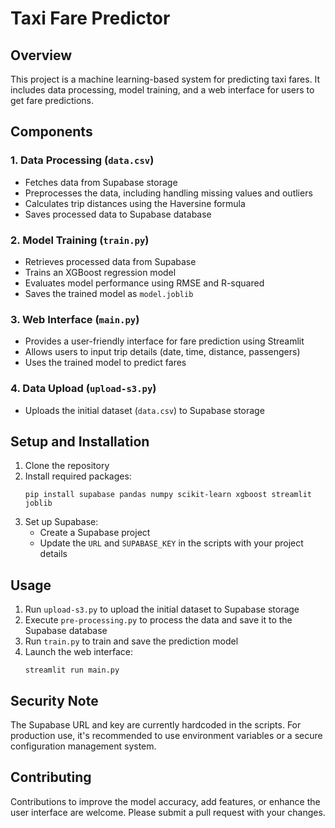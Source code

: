 # Taxi Fare Predictor

## Overview
This project is a machine learning-based system for predicting taxi fares. It includes data processing, model training, and a web interface for users to get fare predictions.

## Components

### 1. Data Processing (`data.csv`)
- Fetches data from Supabase storage
- Preprocesses the data, including handling missing values and outliers
- Calculates trip distances using the Haversine formula
- Saves processed data to Supabase database

### 2. Model Training (`train.py`)
- Retrieves processed data from Supabase
- Trains an XGBoost regression model
- Evaluates model performance using RMSE and R-squared
- Saves the trained model as `model.joblib`

### 3. Web Interface (`main.py`)
- Provides a user-friendly interface for fare prediction using Streamlit
- Allows users to input trip details (date, time, distance, passengers)
- Uses the trained model to predict fares

### 4. Data Upload (`upload-s3.py`)
- Uploads the initial dataset (`data.csv`) to Supabase storage

## Setup and Installation

1. Clone the repository
2. Install required packages:
   ```
   pip install supabase pandas numpy scikit-learn xgboost streamlit joblib
   ```
3. Set up Supabase:
   - Create a Supabase project
   - Update the `URL` and `SUPABASE_KEY` in the scripts with your project details

## Usage

1. Run `upload-s3.py` to upload the initial dataset to Supabase storage
2. Execute `pre-processing.py` to process the data and save it to the Supabase database
3. Run `train.py` to train and save the prediction model
4. Launch the web interface:
   ```
   streamlit run main.py
   ```

## Security Note
The Supabase URL and key are currently hardcoded in the scripts. For production use, it's recommended to use environment variables or a secure configuration management system.

## Contributing
Contributions to improve the model accuracy, add features, or enhance the user interface are welcome. Please submit a pull request with your changes.
